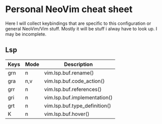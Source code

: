 # Personal NeoVim cheat sheet

Here I  will collect keybindings that are specific to this configuration or general NeoVim/Vim stuff. Mostly it will be stuff i alway have to look up.
I may be incomplete.

## Lsp

|Keys|Mode|Description|
|---|---|---|
|grn|n|vim.lsp.buf.rename()|
|gra|n,v|vim.lsp.buf.code_action()|
|grr|n|vim.lsp.buf.references()|
|gri|n|vim.lsp.buf.implementation()|
|grt|n|vim.lsp.buf.type_definition()|
|K|n|vim.lsp.buf.hover()|
